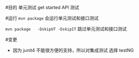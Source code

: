 #目的
单元测试 get started 
API 测试


#运行
`mvn package` 会运行单元测试和接口测试

`mvn package   -DskipUT -DskipIT`  跳过单元测试和接口测试


#变更
- 因为 junit4  不能很方便的支持，所以对集成测试 选择 testNG
